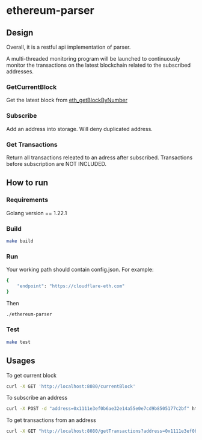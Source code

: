 # ethereum-parser

## Design
Overall, it is a restful api implementation of parser.

A multi-threaded monitoring program will be launched to continuously monitor the transactions on the latest blockchain related to the subscribed addresses.

### GetCurrentBlock

Get the latest block from [eth_getBlockByNumber](https://ethereum.org/en/developers/docs/apis/json-rpc/#eth_getblockbynumber])

### Subscribe
Add an address into storage. Will deny duplicated address.

### Get Transactions
Return all transactions releated to an adress after subscribed. Transactions before subscription are NOT  INCLUDED. 


## How to run

### Requirements

Golang version == 1.22.1

### Build 
```bash
make build 
```

### Run
Your working path should contain config.json. For example:
```bash
{
    "endpoint": "https://cloudflare-eth.com"
}
```
Then
```bash
./ethereum-parser 
```

### Test
```bash
make test
```

## Usages

To get current block
```bash
curl -X GET 'http://localhost:8080/currentBlock'
```

To subscribe an address
```bash
curl -X POST -d "address=0x1111e3ef0b6ae32e14a55e0e7cd9b8505177c2bf" http://localhost:8080/subscribe
```

To get transactions from an address
```bash
curl -X GET "http://localhost:8080/getTransactions?address=0x1111e3ef0b6ae32e14a55e0e7cd9b8505177c2bf"
```